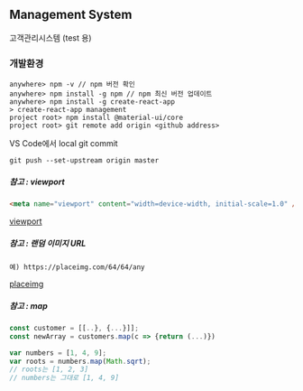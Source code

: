 ## Management System

고객관리시스템 (test 용)

### 개발환경

```
anywhere> npm -v // npm 버전 확인
anywhere> npm install -g npm // npm 최신 버전 업데이트
anywhere> npm install -g create-react-app
> create-react-app management
project root> npm install @material-ui/core
project root> git remote add origin <github address>
```

VS Code에서 local git commit

```
git push --set-upstream origin master
```

##### 참고 : viewport

```html
<meta name="viewport" content="width=device-width, initial-scale=1.0" />
```

[viewport](http://bitly.kr/XNFAVz2)

##### 참고 : 랜덤 이미지 URL

```html,
예) https://placeimg.com/64/64/any
```

[placeimg](https://placeimg.com)

##### 참고 : map

```javascript
const customer = [[..}, {...}]];
const newArray = customers.map(c => {return (...)})
```

```javascript
var numbers = [1, 4, 9];
var roots = numbers.map(Math.sqrt);
// roots는 [1, 2, 3]
// numbers는 그대로 [1, 4, 9]
```
